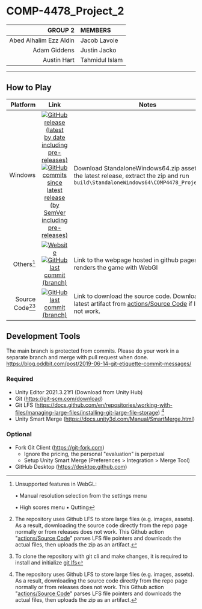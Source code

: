 # COMP-4478_Project_2

|                GROUP 2 | MEMBERS        |
| ---------------------: | :------------- |
| Abed Alhalim Ezz Aldin | Jacob Lavoie   |
|           Adam Giddens | Justin Jacko   |
|            Austin Hart | Tahmidul Islam |

---

## How to Play

| Platform | Link | Notes |
| ---: | :---: | --- |
| Windows | [![GitHub release (latest by date including pre-releases)](https://img.shields.io/github/v/release/tahmidul612/COMP4478_Project_2?include_prereleases&style=for-the-badge)](https://github.com/tahmidul612/COMP4478_Project_2/releases) [![GitHub commits since latest release (by SemVer including pre-releases)](https://img.shields.io/github/commits-since/tahmidul612/COMP4478_Project_2/latest/main?include_prereleases&sort=semver&style=for-the-badge)]() | Download StandaloneWindows64.zip asset from the latest release, extract the zip and run `build\StandaloneWindows64\COMP4478_Project_2.exe` |
| Others[^1] | [![Website](https://img.shields.io/website?label=Play%20Online&style=for-the-badge&url=https%3A%2F%2Ftahmidul612.github.io%2FCOMP4478_Project_2%2F)](https://tahmidul612.github.io/COMP4478_Project_2) [![GitHub last commit (branch)](https://img.shields.io/github/last-commit/tahmidul612/COMP4478_Project_2/webgl?label=Updated&style=for-the-badge)]() | Link to the webpage hosted in github pages, renders the game with WebGl |
| Source Code[^2][^3] | [![GitHub last commit (branch)](https://img.shields.io/github/last-commit/tahmidul612/COMP4478_Project_2/main?label=Updated&style=for-the-badge)](https://nightly.link/tahmidul612/COMP4478_Project_2/workflows/source/main/Source%20code.zip) | Link to download the source code. Download the latest artifact from [actions/Source Code](https://github.com/tahmidul612/COMP4478_Project_2/actions/workflows/source.yml) if link does not work. |

## Development Tools

The main branch is protected from commits. Please do your work in a separate branch and merge with pull request when done.
<https://blog.oddbit.com/post/2019-06-14-git-etiquette-commit-messages/>

### Required

- Unity Editor 2021.3.21f1 (Download from Unity Hub)
- Git (<https://git-scm.com/download>)
- Git LFS (<https://docs.github.com/en/repositories/working-with-files/managing-large-files/installing-git-large-file-storage>) [^2]
- Unity Smart Merge (<https://docs.unity3d.com/Manual/SmartMerge.html>)

### Optional

- Fork Git Client (<https://git-fork.com>)
  - Ignore the pricing, the personal "evaluation" is perpetual
  - Setup Unity Smart Merge (Preferences > Integration > Merge Tool)
- GitHub Desktop (<https://desktop.github.com>)

[^1]:
    Unsupported features in WebGL:

    • Manual resolution selection from the settings menu
    
    • High scores menu
    • Qutting

[^2]: The repository uses Github LFS to store large files (e.g. images, assets). As a result, downloading the source code directly from the repo page normally or from releases does not work. This Github action "[actions/Source Code](https://github.com/tahmidul612/COMP4478_Project_2/actions/workflows/source.yml)" parses LFS file pointers and downloads the actual files, then uploads the zip as an artifact.

[^3]: To clone the repository with git cli and make changes, it is required to install and initialize [git lfs](https://docs.github.com/en/repositories/working-with-files/managing-large-files/installing-git-large-file-storage)
